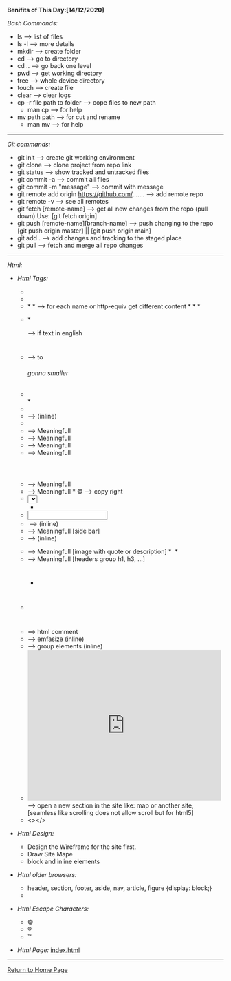 **Benifits of This Day:[14/12/2020]**

*Bash Commands:*
* ls --> list of files
* ls -l --> more details
* mkdir --> create folder
* cd --> go to directory
* cd .. --> go back one level
* pwd --> get working directory
* tree --> whole device directory
* touch --> create file
* clear --> clear logs
* cp -r file path to folder --> cope files to new path
    + man cp --> for help
* mv path path --> for cut and rename
    + man mv --> for help

***

*Git commands:*
* git init --> create git working environment
* git clone --> clone project from repo link
* git status --> show tracked and untracked files
* git commit -a --> commit all files
* git commit -m "message" --> commit with message
* git remote add origin https://github.com/....... --> add remote repo
* git remote -v --> see all remotes
* git fetch [remote-name] --> get all new changes from the repo (pull down) Use: [git fetch origin]
* git push [remote-name][branch-name] --> push changing to the repo [git push origin master] || [git push origin main]
* git add . --> add changes and tracking to the staged place
* git pull --> fetch and merge all repo changes

***

*Html:*
- *Html Tags:*
    + <html></html>
    + <body></body>
    + <head></head>
        * <title></title>
        * <meta name="description, keywords, robots" http-equiv="author, pragma, expires" content="" /> --> for each name or http-equiv get different content
        * <link rel="stylesheet" href="css/styles.css" type="text/css" />
        * <script src=""></script>
        * <style type="text/css"></style>
    + <p></p>
        * <p lang="en-us"></p> --> if text in english
    + <h1></h1> --> to <h6> gonna smaller
    + <ul></ul>
        * <li></li>
    + <b></b> --> (inline)
    + <i></i>
    + <strong></strong> --> Meaningfull
    + <main></main> --> Meaningfull
    + <article></article> --> Meaningfull
    + <section></section> --> Meaningfull
    + <header></header> --> Meaningfull
    + <footer></footer> --> Meaningfull
        * &copy; --> copy right
    + <select></select>
        * <option></option>
    + <input></input>
    + <img src="" alt=""></img> --> (inline)
    + <aside></aside> --> Meaningfull [side bar]
    + <a href="" target="" class="current" id=""></a> --> (inline)
    + <figure></figure> --> Meaningfull [image with quote or description]
        * <img></img>
        * <figcaption></figcaption>
    + <hgroup></hgroup> --> Meaningfull [headers group h1, h3, ...]
        + <h1></h1>
    + <div></div>
    + <!-- .wrapper --> ==> html comment
    + <em></em> --> emfasize (inline)
    + <span></span> --> group elements (inline)
    + <iframe src="http://maps.google.co.uk/maps?q=moma+new+york&amp;output=embed" width="450" height="350" frameborder="0" scrolling="no"></iframe> --> open a new section in the site like: map or another site, [seamless like scrolling does not allow scroll but for html5]
    + <></>

- *Html Design:*
    + Design the Wireframe for the site first.
    + Draw Site Mape
    + block and inline elements

- *Html older browsers:*
    + header, section, footer, aside, nav, article, figure {display: block;}
    + <!--[if lt IE 9]> <script src="http://html5shiv.googlecode.com/svn/trunk/html5.js"></script> <![endif]-->

- *Html Escape Characters:*
    + &copy;
    + &reg;
    + &trade;

- *Html Page:*
[index.html](https://mohammad-nour-rezek.github.io/Reading-Notes/Client/index.html)

***

[Return to Home Page](https://mohammad-nour-rezek.github.io/Reading-Notes/)
